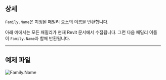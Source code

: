 ## 상세
`Family.Name`은 지정된 패밀리 요소의 이름을 반환합니다.

아래 예에서는 모든 패밀리가 현재 Revit 문서에서 수집됩니다. 그런 다음 패밀리 이름이 `Family.Name`과 함께 반환됩니다.
___
## 예제 파일

![Family.Name](./Revit.Elements.Family.Name_img.jpg)
